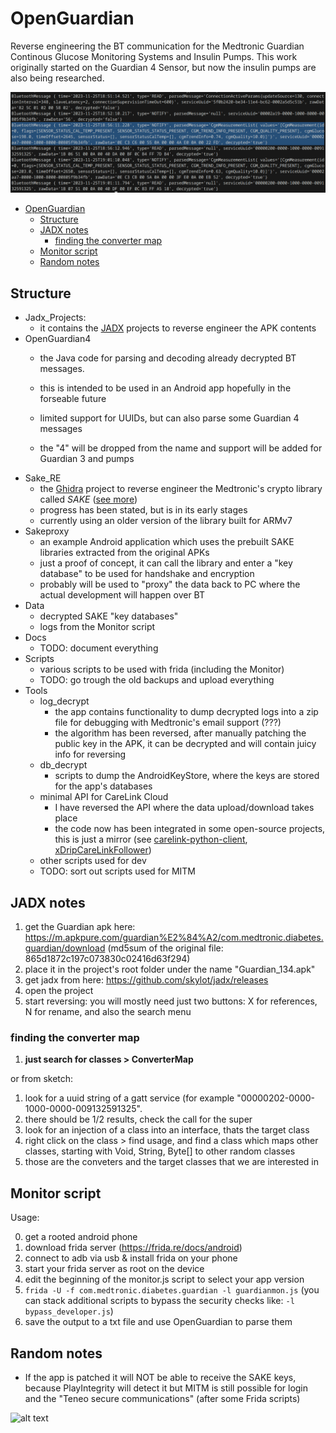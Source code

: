 # OpenGuardian

Reverse engineering the BT communication for the Medtronic Guardian Continous Glucose Monitoring Systems and Insulin Pumps. This work originally started on the Guardian 4 Sensor, but now the insulin pumps are also being researched.


![alt text](docs/banner.png)

- [OpenGuardian](#openguardian)
	- [Structure](#structure)
	- [JADX notes](#jadx-notes)
		- [finding the converter map](#finding-the-converter-map)
	- [Monitor script](#monitor-script)
	- [Random notes](#random-notes)


## Structure
- Jadx_Projects: 
  - it contains the [JADX](https://github.com/skylot/jadx) projects to reverse engineer the APK contents  
- OpenGuardian4
   - the Java code for parsing and decoding already decrypted BT messages. 
   - this is intended to be used in an Android app hopefully in the forseable future

  - limited support for UUIDs, but can also parse some Guardian 4 messages
  - the "4" will be dropped from the name and support will be added for Guardian 3 and pumps
- Sake_RE
  - the [Ghidra](https://github.com/NationalSecurityAgency/ghidra) project to reverse engineer the Medtronic's crypto library called *SAKE* ([see more](docs/sake_whitepaper.pdf)) 
  - progress has been stated, but is in its early stages
  - currently using an older version of the library built for ARMv7
- Sakeproxy
  - an example Android application which uses the prebuilt SAKE libraries extracted from the original APKs
  - just a proof of concept, it can call the library and enter a "key database" to be used for handshake and encryption 
  - probably will be used to "proxy" the data back to PC where the actual development will happen over BT
- Data 
	- decrypted SAKE "key databases"
	- logs from the Monitor script
- Docs
  - TODO: document everything
- Scripts
  - various scripts to be used with frida (including the Monitor)
  - TODO: go trough the old backups and upload everything
- Tools
  - log_decrypt
    - the app contains functionality to dump decrypted logs into a zip file for debugging with Medtronic's email support (???)
    - the algorithm has been reversed, after manually patching the public key in the APK, it can be decrypted and will contain juicy info for reversing
  - db_decrypt
    - scripts to dump the AndroidKeyStore, where the keys are stored for the app's databases
  - minimal API for CareLink Cloud
    - I have reversed the API where the data upload/download takes place
    - the code now has been integrated in some open-source projects, this is just a mirror (see  [carelink-python-client](https://github.com/ondrej1024/carelink-python-client), [xDripCareLinkFollower](https://github.com/benceszasz/xDripCareLinkFollower/))
  - other scripts used for dev
  - TODO: sort out scripts used for MITM



## JADX notes
1. get the Guardian apk here: https://m.apkpure.com/guardian%E2%84%A2/com.medtronic.diabetes.guardian/download
	(md5sum of the original file: 865d1872c197c073830c02416d63f294)
2. place it in the project's root folder under the name "Guardian_134.apk"
3. get jadx from here: https://github.com/skylot/jadx/releases
4. open the project
5. start reversing: you will mostly need just two buttons: X for references, N for rename, and also the search menu

### finding the converter map

1.  **just search for classes > ConverterMap** 

or from sketch:


1. look for a uuid string of a gatt service (for example "00000202-0000-1000-0000-009132591325".
2. there should be 1/2 results, check the call for the super
3. look for an injection of a class into an interface, thats the target class
4. right click on the class > find usage, and find a class which maps other classes, starting with Void, String, Byte[] to other random classes
5. those are the conveters and the target classes that we are interested in


## Monitor script

Usage: 

0. get a rooted android phone
1. download frida server (https://frida.re/docs/android)
3. connect to adb via usb & install frida on your phone
4. start your frida server as root on the device
5. edit the beginning of the monitor.js script to select your app version  
6. `frida -U -f com.medtronic.diabetes.guardian -l guardianmon.js` (you can stack additional scripts to bypass the security checks like: `-l bypass_developer.js`)
7. save the output to a txt file and use OpenGuardian to parse them

## Random notes
- If the app is patched it will NOT be able to receive the SAKE keys, because PlayIntegrity will detect it but MITM is still possible for login and the "Teneo secure communications" (after some Frida scripts)

![alt text](image.png)